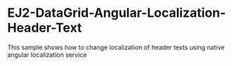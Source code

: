 # EJ2-DataGrid-Angular-Localization-Header-Text
This sample shows how to change localization of header texts using native angular localization service
